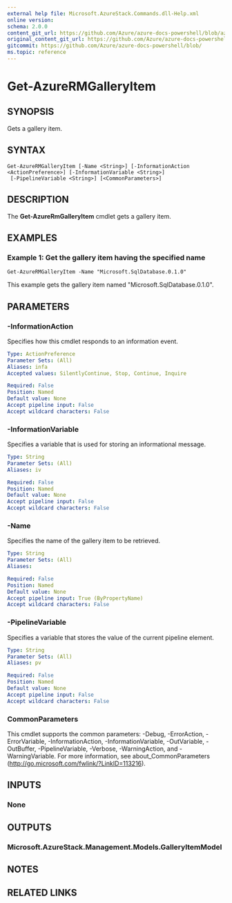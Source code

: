 ```yaml
---
external help file: Microsoft.AzureStack.Commands.dll-Help.xml
online version:
schema: 2.0.0
content_git_url: https://github.com/Azure/azure-docs-powershell/blob/azurestack/azureps-cmdlets-docs/azurestack/AzureRM.AzureStackAdmin/v0.10.6/Get-AzureRMGalleryItem.md
original_content_git_url: https://github.com/Azure/azure-docs-powershell/blob/azurestack/azureps-cmdlets-docs/azurestack/AzureRM.AzureStackAdmin/v0.10.6/Get-AzureRMGalleryItem.md
gitcommit: https://github.com/Azure/azure-docs-powershell/blob/
ms.topic: reference
---
```


# Get-AzureRMGalleryItem

## SYNOPSIS
Gets a gallery item.

## SYNTAX

```
Get-AzureRMGalleryItem [-Name <String>] [-InformationAction <ActionPreference>] [-InformationVariable <String>]
 [-PipelineVariable <String>] [<CommonParameters>]
```

## DESCRIPTION
The **Get-AzureRmGalleryItem** cmdlet gets a gallery item.

## EXAMPLES

### Example 1: Get the gallery item having the specified name
```
Get-AzureRMGalleryItem -Name "Microsoft.SqlDatabase.0.1.0"
```

This example gets the gallery item named "Microsoft.SqlDatabase.0.1.0".

## PARAMETERS

### -InformationAction
Specifies how this cmdlet responds to an information event.

```yaml
Type: ActionPreference
Parameter Sets: (All)
Aliases: infa
Accepted values: SilentlyContinue, Stop, Continue, Inquire

Required: False
Position: Named
Default value: None
Accept pipeline input: False
Accept wildcard characters: False
```

### -InformationVariable
Specifies a variable that is used for storing an informational message.

```yaml
Type: String
Parameter Sets: (All)
Aliases: iv

Required: False
Position: Named
Default value: None
Accept pipeline input: False
Accept wildcard characters: False
```

### -Name
Specifies the name of the gallery item to be retrieved.

```yaml
Type: String
Parameter Sets: (All)
Aliases:

Required: False
Position: Named
Default value: None
Accept pipeline input: True (ByPropertyName)
Accept wildcard characters: False
```

### -PipelineVariable
Specifies a variable that stores the value of the current pipeline element.

```yaml
Type: String
Parameter Sets: (All)
Aliases: pv

Required: False
Position: Named
Default value: None
Accept pipeline input: False
Accept wildcard characters: False
```

### CommonParameters
This cmdlet supports the common parameters: -Debug, -ErrorAction, -ErrorVariable, -InformationAction, -InformationVariable, -OutVariable, -OutBuffer, -PipelineVariable, -Verbose, -WarningAction, and -WarningVariable. For more information, see about_CommonParameters (http://go.microsoft.com/fwlink/?LinkID=113216).

## INPUTS

### None

## OUTPUTS

### Microsoft.AzureStack.Management.Models.GalleryItemModel

## NOTES

## RELATED LINKS
